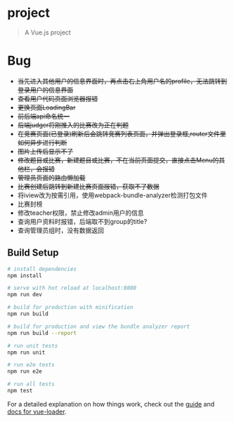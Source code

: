 # project

> A Vue.js project

# Bug
- ~~当先进入其他用户的信息界面时，再点击右上角用户名的profile，无法跳转到登录用户的信息界面~~
- ~~查看用户代码页面浏览器报错~~
- ~~更换页面LoadingBar~~
- ~~前后端api命名统一~~
- ~~后端judger将刚推入的比赛改为正在判题~~
- ~~在竞赛页面(已登录)刷新后会跳转竞赛列表页面，并弹出登录框,router文件里如何异步进行判断~~
- ~~图片上传后显示不了~~
- ~~修改题目或比赛，新建题目或比赛，不在当前页面提交，直接点击Menu的其他栏，会报错~~
- ~~管理员页面的路由懒加载~~
- ~~比赛创建后跳转到新建比赛页面报错，获取不了数据~~
- 将iview改为按需引用，使用webpack-bundle-analyzer检测打包文件
- 比赛封榜
- 修改teacher权限，禁止修改admin用户的信息
- 查询用户资料时报错，后端取不到group的title?
- 查询管理员组时，没有数据返回

## Build Setup

``` bash
# install dependencies
npm install

# serve with hot reload at localhost:8080
npm run dev

# build for production with minification
npm run build

# build for production and view the bundle analyzer report
npm run build --report

# run unit tests
npm run unit

# run e2e tests
npm run e2e

# run all tests
npm test
```

For a detailed explanation on how things work, check out the [guide](http://vuejs-templates.github.io/webpack/) and [docs for vue-loader](http://vuejs.github.io/vue-loader).
